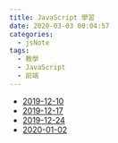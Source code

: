 ```yaml
---
title: JavaScript 學習
date: 2020-03-03 00:04:57
categories:
  - jsNote
tags:
  - 教學
  - JavaScript
  - 前端
---
```


- [2019-12-10](/js-learning-note-2019-12-10)
- [2019-12-17](/js-learning-note-2019-12-17)
- [2019-12-24](/js-learning-note-2019-12-24)
- [2020-01-02](/js-learning-note-2020-01-02)

